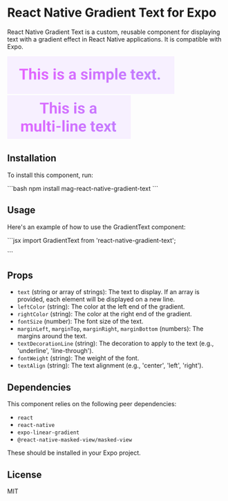# React Native Gradient Text for Expo

React Native Gradient Text is a custom, reusable component for displaying text with a gradient effect in React Native applications. It is compatible with Expo.

![Simple Gradient Text](images/simpletext.PNG)
![Multiline Gradient Text](images/multilinetext.PNG)

## Installation

To install this component, run:

\`\`\`bash
npm install mag-react-native-gradient-text
\`\`\`

## Usage

Here's an example of how to use the GradientText component:

\`\`\`jsx
import GradientText from 'react-native-gradient-text';

<GradientText
  text="Hello, world!"
  leftColor="#000"
  rightColor="#fff"
  fontSize={20}
/>
\`\`\`

## Props

- `text` (string or array of strings): The text to display. If an array is provided, each element will be displayed on a new line.
- `leftColor` (string): The color at the left end of the gradient.
- `rightColor` (string): The color at the right end of the gradient.
- `fontSize` (number): The font size of the text.
- `marginLeft`, `marginTop`, `marginRight`, `marginBottom` (numbers): The margins around the text.
- `textDecorationLine` (string): The decoration to apply to the text (e.g., 'underline', 'line-through').
- `fontWeight` (string): The weight of the font.
- `textAlign` (string): The text alignment (e.g., 'center', 'left', 'right').

## Dependencies

This component relies on the following peer dependencies:

- `react`
- `react-native`
- `expo-linear-gradient`
- `@react-native-masked-view/masked-view`

These should be installed in your Expo project.

## License

MIT

